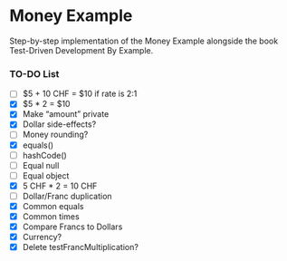 # Money Example

Step-by-step implementation of the Money Example alongside the book Test-Driven Development By Example.

### TO-DO List

- [ ] $5 + 10 CHF = $10 if rate is 2:1
- [x] $5 * 2 = $10
- [x] Make “amount” private
- [x] Dollar side-effects?
- [ ] Money rounding?
- [x] equals()
- [ ] hashCode()
- [ ] Equal null
- [ ] Equal object
- [x] 5 CHF * 2 = 10 CHF
- [ ] Dollar/Franc duplication 
- [x] Common equals
- [x] Common times
- [x] Compare Francs to Dollars
- [x] Currency?
- [x] Delete testFrancMultiplication?